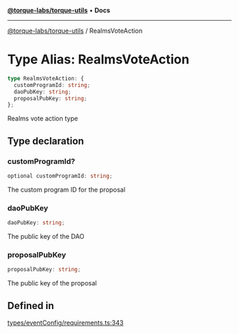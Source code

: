[**@torque-labs/torque-utils**](../README.md) • **Docs**

***

[@torque-labs/torque-utils](../README.md) / RealmsVoteAction

# Type Alias: RealmsVoteAction

```ts
type RealmsVoteAction: {
  customProgramId: string;
  daoPubKey: string;
  proposalPubKey: string;
};
```

Realms vote action type

## Type declaration

### customProgramId?

```ts
optional customProgramId: string;
```

The custom program ID for the proposal

### daoPubKey

```ts
daoPubKey: string;
```

The public key of the DAO

### proposalPubKey

```ts
proposalPubKey: string;
```

The public key of the proposal

## Defined in

[types/eventConfig/requirements.ts:343](https://github.com/torque-labs/torque-utils/blob/fcba00c7b8994c0932484e8f489988b91291c603/types/eventConfig/requirements.ts#L343)
